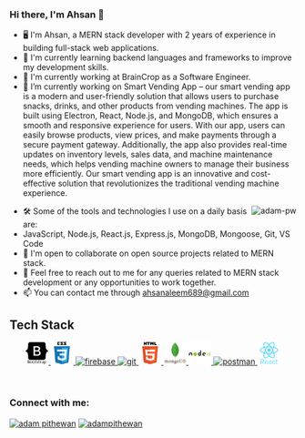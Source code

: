 ### Hi there, I'm Ahsan 👋

<!--
**Ahsan689/Ahsan689** is a ✨ _special_ ✨ repository because its `README.md` (this file) appears on your GitHub profile.
!-->

- 🖥 I'm Ahsan, a MERN stack developer with 2 years of experience in building full-stack web applications.
- 🌱 I'm currently learning backend languages and frameworks to improve my development skills.
- 💼 I'm currently working at BrainCrop as a Software Engineer.
- 🔭 I’m currently working on Smart Vending App – our smart vending app is a modern and user-friendly solution that allows users to purchase snacks, drinks, and other products from vending machines. The app is built using Electron, React, Node.js, and MongoDB, which ensures a smooth and responsive experience for users. With our app, users can easily browse products, view prices, and make payments through a secure payment gateway. Additionally, the app also provides real-time updates on inventory levels, sales data, and machine maintenance needs, which helps vending machine owners to manage their business more efficiently. Our smart vending app is an innovative and cost-effective solution that revolutionizes the traditional vending machine experience.
<p><img align="right" src="https://github.com/Adam-pw/Adam-pw/blob/main/animation_500_kxa883sd.gif" alt="adam-pw" /></p>

- 🛠️ Some of the tools and technologies I use on a daily basis are:
- JavaScript, Node.js, React.js, Express.js, MongoDB, Mongoose, Git, VS Code
- 👯 I'm open to collaborate on open source projects related to MERN stack.
- 💬 Feel free to reach out to me for any queries related to MERN stack development or any opportunities to work together.
- 📫 You can contact me through ahsanaleem689@gmail.com

## Tech Stack



<p align="center">  
  <a href="https://getbootstrap.com" target="_blank"> <img src="https://raw.githubusercontent.com/devicons/devicon/master/icons/bootstrap/bootstrap-plain-wordmark.svg" alt="bootstrap" width="40" height="40"/> </a>
  <a href="https://www.w3schools.com/css/" target="_blank"> <img src="https://raw.githubusercontent.com/devicons/devicon/master/icons/css3/css3-original-wordmark.svg" alt="css3" width="40" height="40"/> </a>
  <a href="https://firebase.google.com/" target="_blank"> <img src="https://www.vectorlogo.zone/logos/firebase/firebase-icon.svg" alt="firebase" width="40" height="40"/> </a>
  <a href="https://git-scm.com/" target="_blank"> <img src="https://www.vectorlogo.zone/logos/git-scm/git-scm-icon.svg" alt="git" width="40" height="40"/> </a> 
  <a href="https://www.w3.org/html/" target="_blank"> <img src="https://raw.githubusercontent.com/devicons/devicon/master/icons/html5/html5-original-wordmark.svg" alt="html5" width="40" height="40"/> </a> 
  <a href="https://www.mongodb.com/" target="_blank"> <img src="https://raw.githubusercontent.com/devicons/devicon/master/icons/mongodb/mongodb-original-wordmark.svg" alt="mongodb" width="40" height="40"/> </a>
  <a href="https://nodejs.org" target="_blank"> <img src="https://raw.githubusercontent.com/devicons/devicon/master/icons/nodejs/nodejs-original-wordmark.svg" alt="nodejs" width="40" height="40"/> </a> 
  <a href="https://postman.com" target="_blank"> <img src="https://www.vectorlogo.zone/logos/getpostman/getpostman-icon.svg" alt="postman" width="40" height="40"/> </a> 
  <a href="https://reactjs.org/" target="_blank"> <img src="https://raw.githubusercontent.com/devicons/devicon/master/icons/react/react-original-wordmark.svg" alt="react" width="40" height="40"/> </a> 
 
 
</p>  
<br>

<h3 align="left">Connect with me:</h3>
<p align="left">
  <a href="linkedin.com/in/muhammad-ahsan-aleem-b6710b203" target="blank"><img align="center"
      src="https://raw.githubusercontent.com/rahuldkjain/github-profile-readme-generator/master/src/images/icons/Social/linked-in-alt.svg"
      alt="adam pithewan" height="30" width="40" /></a>
 <a href="https://twitter.com/adam_pithenwala" target="blank"><img align="center"
      src="https://raw.githubusercontent.com/rahuldkjain/github-profile-readme-generator/master/src/images/icons/Social/twitter.svg"
      alt="adampithewan" height="30" width="40" /></a>
</p>

<br>





      
      
      
